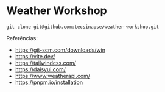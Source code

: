 # Weather Workshop

```
git clone git@github.com:tecsinapse/weather-workshop.git
```

Referências:

- https://git-scm.com/downloads/win
- https://vite.dev/
- https://tailwindcss.com/
- https://daisyui.com/
- https://www.weatherapi.com/
- https://pnpm.io/installation
